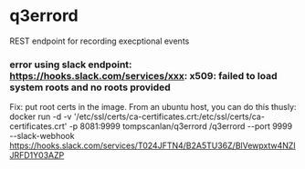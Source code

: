 # q3errord
REST endpoint for recording execptional events

###  error using slack endpoint: https://hooks.slack.com/services/xxx: x509: failed to load system roots and no roots provided
Fix: put root certs in the image.  From an ubuntu host, you can do this thusly:
    docker run -d  -v '/etc/ssl/certs/ca-certificates.crt:/etc/ssl/certs/ca-certificates.crt'  -p 8081:9999 tompscanlan/q3errord /q3errord --port 9999 --slack-webhook https://hooks.slack.com/services/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
